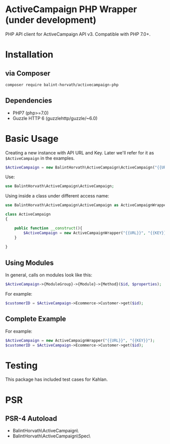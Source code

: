 # ActiveCampaign PHP Wrapper (under development)
PHP API client for ActiveCampaign API v3.
Compatible with PHP 7.0+.

# Installation

## via Composer
```bash
composer require balint-horvath/activecampaign-php
```

## Dependencies
- PHP7 (php>=7.0)
- Guzzle HTTP 6 (guzzlehttp/guzzle/~6.0)

# Basic Usage

Creating a new instance with API URL and Key.
Later we'll refer for it as `$ActiveCampaign` in the examples.

```php
$ActiveCampaign = new BalintHorvath\ActiveCampaign\ActiveCampaign("{{URL}}", "{{KEY}}");
```

Use:
```php
use BalintHorvath\ActiveCampaign\ActiveCampaign;
```

Using inside a class under different access name:
```php
use BalintHorvath\ActiveCampaign\ActiveCampaign as ActiveCampaignWrapper;

class ActiveCampaign
{

    public function __construct(){
        $ActiveCampaign = new ActiveCampaignWrapper("{{URL}}", "{{KEY}}");
    }
    
}
```

## Using Modules

In general, calls on modules look like this:
```php
$ActiveCampaign->{ModuleGroup}->{Module}->{Method}($id, $properties);
```

For example:
```php
$customerID = $ActiveCampaign->Ecommerce->Customer->get($id);
```

## Complete Example

For example:
```php
$ActiveCampaign = new ActiveCampaignWrapper("{{URL}}", "{{KEY}}");
$customerID = $ActiveCampaign->Ecommerce->Customer->get($id);
```



# Testing
This package has included test cases for Kahlan.


# PSR

## PSR-4 Autoload
- BalintHorvath\\ActiveCampaign\\
- BalintHorvath\\ActiveCampaign\\Spec\\